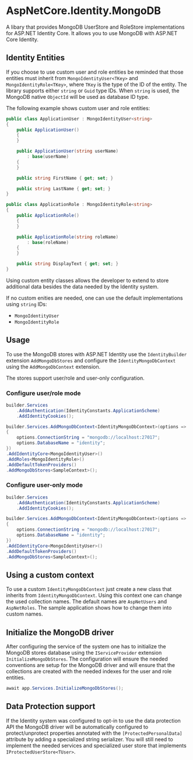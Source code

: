 # AspNetCore.Identity.MongoDB

A libary that provides MongoDB UserStore and RoleStore implementations for ASP.NET Identity Core.
It allows you to use MongoDB with ASP.NET Core Identity.


## Identity Entities

If you choose to use custom user and role entities be reminded that those entities must inherit from 
```MongoIdentityUser<TKey>``` and ```MongoIdentityRole<TKey>```, where ```TKey``` is the type of the
ID of the entity. The library supports either ```string``` or ```Guid``` type IDs. When ```string```
is used, the MongoDB native ```ObjectId``` will be used as database ID type.

The following example shows custom user and role entities:

```C#
public class ApplicationUser : MongoIdentityUser<string>
{
	public ApplicationUser()
	{
	}

	public ApplicationUser(string userName) 
		: base(userName)
	{
	}

	public string FirstName { get; set; }

	public string LastName { get; set; }
}

public class ApplicationRole : MongoIdentityRole<string>
{
	public ApplicationRole()
	{
	}

	public ApplicationRole(string roleName)
		: base(roleName)
	{
	}

	public string DisplayText { get; set; }
}
```

Using custom entity classes allows the developer to extend to store additional data besides the data needed
by the Identity system.

If no custom enities are needed, one can use the default implementations using ```string``` IDs:

- ```MongoIdentityUser```
- ```MongoIdentityRole```

## Usage

To use the MongoDB stores with ASP.NET Identity use the ```IdentityBuilder``` extension ```AddMongoDbStores```
and configure the ```IdentityMongoDbContext``` using the ```AddMongoDbContext``` extension. 

The stores support user/role and user-only configuration.

### Configure user/role mode

```C#
builder.Services
	.AddAuthentication(IdentityConstants.ApplicationScheme)
	.AddIdentityCookies();

builder.Services.AddMongoDbContext<IdentityMongoDbContext>(options =>
{
	options.ConnectionString = "mongodb://localhost:27017";
	options.DatabaseName = "identity";
})
.AddIdentityCore<MongoIdentityUser>()
.AddRoles<MongoIdentityRole>()
.AddDefaultTokenProviders()
.AddMongoDbStores<SampleContext>();
```

### Configure user-only mode

```C#
builder.Services
	.AddAuthentication(IdentityConstants.ApplicationScheme)
	.AddIdentityCookies();

builder.Services.AddMongoDbContext<IdentityMongoDbContext>(options =>
{
	options.ConnectionString = "mongodb://localhost:27017";
	options.DatabaseName = "identity";
})
.AddIdentityCore<MongoIdentityUser>()
.AddDefaultTokenProviders()
.AddMongoDbStores<SampleContext>();
```

## Using a custom context

To use a custom ```IdentityMongoDbContext``` just create a new class that inherits from 
```IdentityMongoDbContext```. Using this context one can change the used collection names.
The default names are ```AspNetUsers``` and ```AspNetRoles```. The sample application shows
how to change them into custom names.

## Initialize the MongoDB driver

After configuring the service of the system one has to initialize the MongoDB stores database
using the ```IServiceProvider``` extension ```InitializeMongoDbStores```. The configuration 
will ensure the needed conventions are setup for the MongoDB driver and will ensure that the 
collections are created with the needed indexes for the user and role entities.

```C#
await app.Services.InitializeMongoDbStores();
```

## Data Protection support

If the Identity system was configured to opt-in to use the data protection API the MongoDB driver
will be automatically configured to protect/unprotect properties annotated with the ```[ProtectedPersonalData]```
attribute by adding a specialized string serializer. You will still need to implement the 
needed services and specialized user store that implements ```IProtectedUserStore<TUser>```.

